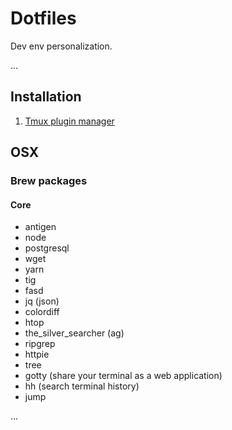 # Dotfiles

Dev env personalization.

...
## Installation
1. [Tmux plugin manager](https://github.com/tmux-plugins/tpm)

## OSX
### Brew packages
#### Core
* antigen
* node
* postgresql
* wget
* yarn
* tig
* fasd
* jq (json)
* colordiff
* htop
* the_silver_searcher (ag)
* ripgrep
* httpie
* tree
* gotty (share your terminal as a web application)
* hh (search terminal history)
* jump

...
